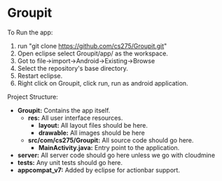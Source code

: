 Groupit
=======

To Run the app:
 1. run "git clone https://github.com/cs275/Groupit.git"
 2. Open eclipse select Groupit/app/ as the workspace.
 3. Got to  file->import->Android->Existing->Browse
 4. Select the repository's base directory.
 5. Restart eclipse.
 6. Right click on Groupit, click run, run as android application.


Project Structure: 
* **Groupit:** Contains the app itself.
  * **res:** All user interface resources.
    * **layout:** All layout files should be here.
    * **drawable:** All images should be here
  * **src/com/cs275/Groupit:** All source code should go here.
    * **MainActivity.java:** Entry point to the application.
* **server:** All server code should go here unless we go with cloudmine
* **tests:** Any unit tests should go here.
* **appcompat_v7:** Added by eclipse for actionbar support.



